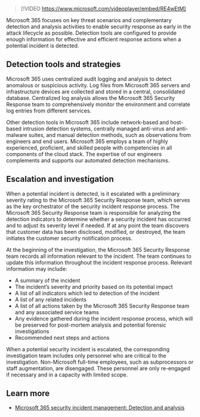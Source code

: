 >[!VIDEO https://www.microsoft.com/videoplayer/embed/RE4wEtM]

Microsoft 365 focuses on key threat scenarios and complementary detection and analysis activities to enable security response as early in the attack lifecycle as possible. Detection tools are configured to provide enough information for effective and efficient response actions when a potential incident is detected.

## Detection tools and strategies

Microsoft 365 uses centralized audit logging and analysis to detect anomalous or suspicious activity. Log files from Microsoft 365 servers and infrastructure devices are collected and stored in a central, consolidated database. Centralized log analysis allows the Microsoft 365 Security Response team to comprehensively monitor the environment and correlate log entries from different services.

Other detection tools in Microsoft 365 include network-based and host-based intrusion detection systems, centrally managed anti-virus and anti-malware suites, and manual detection methods, such as observations from engineers and end users. Microsoft 365 employs a team of highly experienced, proficient, and skilled people with competencies in all components of the cloud stack. The expertise of our engineers complements and supports our automated detection mechanisms.

## Escalation and investigation

When a potential incident is detected, is it escalated with a preliminary severity rating to the Microsoft 365 Security Response team, which serves as the key orchestrator of the security incident response process. The Microsoft 365 Security Response team is responsible for analyzing the detection indicators to determine whether a security incident has occurred and to adjust its severity level if needed. If at any point the team discovers that customer data has been disclosed, modified, or destroyed, the team initiates the customer security notification process.

At the beginning of the investigation, the Microsoft 365 Security Response team records all information relevant to the incident. The team continues to update this information throughout the incident response process. Relevant information may include:

- A summary of the incident
- The incident’s severity and priority based on its potential impact
- A list of all indicators which led to detection of the incident
- A list of any related incidents
- A list of all actions taken by the Microsoft 365 Security Response team and any associated service teams
- Any evidence gathered during the incident response process, which will be preserved for post-mortem analysis and potential forensic investigations
- Recommended next steps and actions

When a potential security incident is escalated, the corresponding investigation team includes only personnel who are critical to the investigation. Non-Microsoft full-time employees, such as subprocessors or staff augmentation, are disengaged. These personnel are only re-engaged if necessary and in a capacity with limited scope.

## Learn more

- [Microsoft 365 security incident management: Detection and analysis](https://docs.microsoft.com/compliance/assurance/assurance-sim-detection-analysis?azure-portal=true)